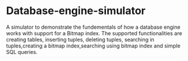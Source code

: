# Database-engine-simulator
A simulator to demonstrate the fundementals of how a database engine works with support for a Bitmap index.
The supported functionalities are  creating tables, inserting tuples, deleting tuples, 
searching in tuples,creating a bitmap index,searching using bitmap index and simple SQL queries.
